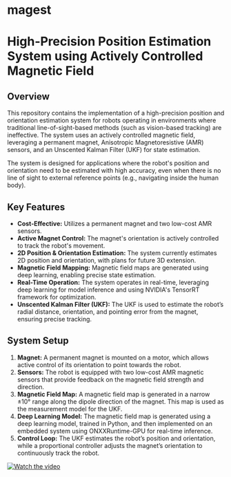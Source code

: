 # magest
# High-Precision Position Estimation System using Actively Controlled Magnetic Field

## Overview
This repository contains the implementation of a high-precision position and orientation estimation system for robots operating in environments where traditional line-of-sight-based methods (such as vision-based tracking) are ineffective. The system uses an actively controlled magnetic field, leveraging a permanent magnet, Anisotropic Magnetoresistive (AMR) sensors, and an Unscented Kalman Filter (UKF) for state estimation.

The system is designed for applications where the robot's position and orientation need to be estimated with high accuracy, even when there is no line of sight to external reference points (e.g., navigating inside the human body).

## Key Features
- **Cost-Effective:** Utilizes a permanent magnet and two low-cost AMR sensors.
- **Active Magnet Control:** The magnet's orientation is actively controlled to track the robot's movement.
- **2D Position & Orientation Estimation:** The system currently estimates 2D position and orientation, with plans for future 3D extension.
- **Magnetic Field Mapping:** Magnetic field maps are generated using deep learning, enabling precise state estimation.
- **Real-Time Operation:** The system operates in real-time, leveraging deep learning for model inference and using NVIDIA's TensorRT framework for optimization.
- **Unscented Kalman Filter (UKF):** The UKF is used to estimate the robot’s radial distance, orientation, and pointing error from the magnet, ensuring precise tracking.

## System Setup

1. **Magnet:** A permanent magnet is mounted on a motor, which allows active control of its orientation to point towards the robot.
2. **Sensors:** The robot is equipped with two low-cost AMR magnetic sensors that provide feedback on the magnetic field strength and direction.
3. **Magnetic Field Map:** A magnetic field map is generated in a narrow ±10° range along the dipole direction of the magnet. This map is used as the measurement model for the UKF.
4. **Deep Learning Model:** The magnetic field map is generated using a deep learning model, trained in Python, and then implemented on an embedded system using ONXXRuntime-GPU for real-time inference.
5. **Control Loop:** The UKF estimates the robot’s position and orientation, while a proportional controller adjusts the magnet’s orientation to continuously track the robot.

[![Watch the video](https://img.youtube.com/vi/7kWq72qKpBU/0.jpg)](https://youtu.be/7kWq72qKpBU)

